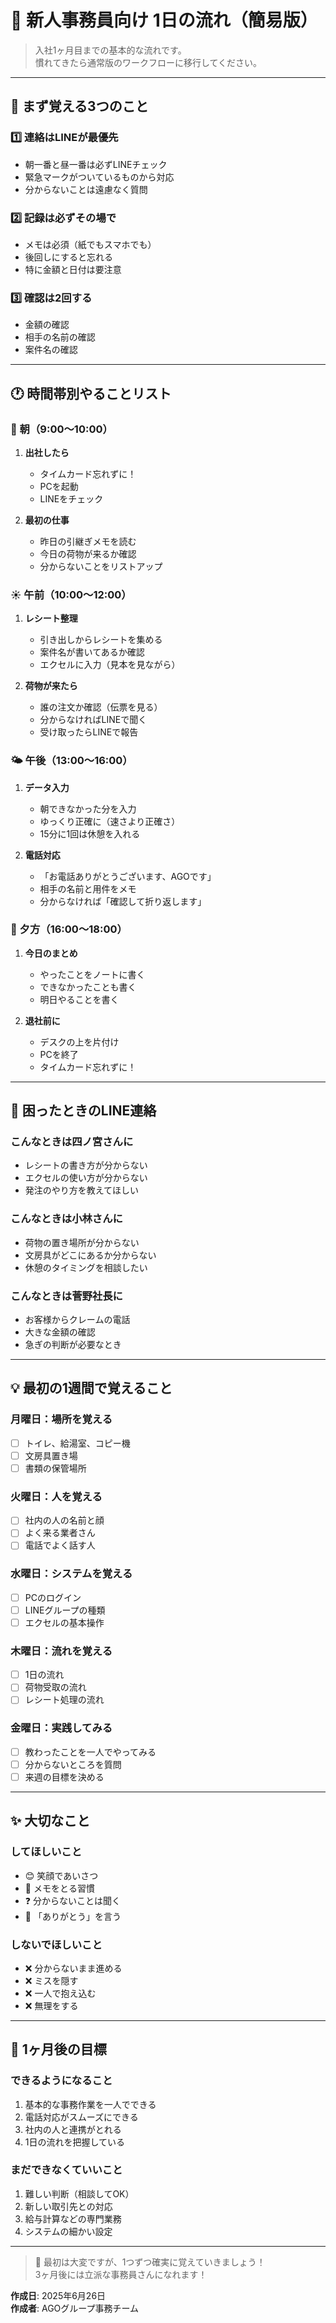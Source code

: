 # 🌱 新人事務員向け 1日の流れ（簡易版）

> 入社1ヶ月目までの基本的な流れです。  
> 慣れてきたら通常版のワークフローに移行してください。

---

## 🎯 まず覚える3つのこと

### 1️⃣ 連絡はLINEが最優先
- 朝一番と昼一番は必ずLINEチェック
- 緊急マークがついているものから対応
- 分からないことは遠慮なく質問

### 2️⃣ 記録は必ずその場で
- メモは必須（紙でもスマホでも）
- 後回しにすると忘れる
- 特に金額と日付は要注意

### 3️⃣ 確認は2回する
- 金額の確認
- 相手の名前の確認
- 案件名の確認

---

## 🕐 時間帯別やることリスト

### 🌅 朝（9:00〜10:00）
1. **出社したら**
   - タイムカード忘れずに！
   - PCを起動
   - LINEをチェック

2. **最初の仕事**
   - 昨日の引継ぎメモを読む
   - 今日の荷物が来るか確認
   - 分からないことをリストアップ

### ☀️ 午前（10:00〜12:00）
1. **レシート整理**
   - 引き出しからレシートを集める
   - 案件名が書いてあるか確認
   - エクセルに入力（見本を見ながら）

2. **荷物が来たら**
   - 誰の注文か確認（伝票を見る）
   - 分からなければLINEで聞く
   - 受け取ったらLINEで報告

### 🌤️ 午後（13:00〜16:00）
1. **データ入力**
   - 朝できなかった分を入力
   - ゆっくり正確に（速さより正確さ）
   - 15分に1回は休憩を入れる

2. **電話対応**
   - 「お電話ありがとうございます、AGOです」
   - 相手の名前と用件をメモ
   - 分からなければ「確認して折り返します」

### 🌆 夕方（16:00〜18:00）
1. **今日のまとめ**
   - やったことをノートに書く
   - できなかったことも書く
   - 明日やることを書く

2. **退社前に**
   - デスクの上を片付け
   - PCを終了
   - タイムカード忘れずに！

---

## 📱 困ったときのLINE連絡

### こんなときは四ノ宮さんに
- レシートの書き方が分からない
- エクセルの使い方が分からない
- 発注のやり方を教えてほしい

### こんなときは小林さんに
- 荷物の置き場所が分からない
- 文房具がどこにあるか分からない
- 休憩のタイミングを相談したい

### こんなときは菅野社長に
- お客様からクレームの電話
- 大きな金額の確認
- 急ぎの判断が必要なとき

---

## 💡 最初の1週間で覚えること

### 月曜日：場所を覚える
- [ ] トイレ、給湯室、コピー機
- [ ] 文房具置き場
- [ ] 書類の保管場所

### 火曜日：人を覚える
- [ ] 社内の人の名前と顔
- [ ] よく来る業者さん
- [ ] 電話でよく話す人

### 水曜日：システムを覚える
- [ ] PCのログイン
- [ ] LINEグループの種類
- [ ] エクセルの基本操作

### 木曜日：流れを覚える
- [ ] 1日の流れ
- [ ] 荷物受取の流れ
- [ ] レシート処理の流れ

### 金曜日：実践してみる
- [ ] 教わったことを一人でやってみる
- [ ] 分からないところを質問
- [ ] 来週の目標を決める

---

## ✨ 大切なこと

### してほしいこと
- 😊 笑顔であいさつ
- 📝 メモをとる習慣
- ❓ 分からないことは聞く
- 🙏 「ありがとう」を言う

### しないでほしいこと
- ❌ 分からないまま進める
- ❌ ミスを隠す
- ❌ 一人で抱え込む
- ❌ 無理をする

---

## 📅 1ヶ月後の目標

### できるようになること
1. 基本的な事務作業を一人でできる
2. 電話対応がスムーズにできる
3. 社内の人と連携がとれる
4. 1日の流れを把握している

### まだできなくていいこと
1. 難しい判断（相談してOK）
2. 新しい取引先との対応
3. 給与計算などの専門業務
4. システムの細かい設定

---

> 💪 最初は大変ですが、1つずつ確実に覚えていきましょう！  
> 3ヶ月後には立派な事務員さんになれます！

**作成日**: 2025年6月26日  
**作成者**: AGOグループ事務チーム